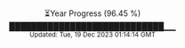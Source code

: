 <p align="center">
⏳Year Progress (96.45 %) <br>
████████████████████████████▁▁ <br>
<sub>Updated: Tue, 19 Dec 2023 01:14:14 GMT</sub>
</p>

